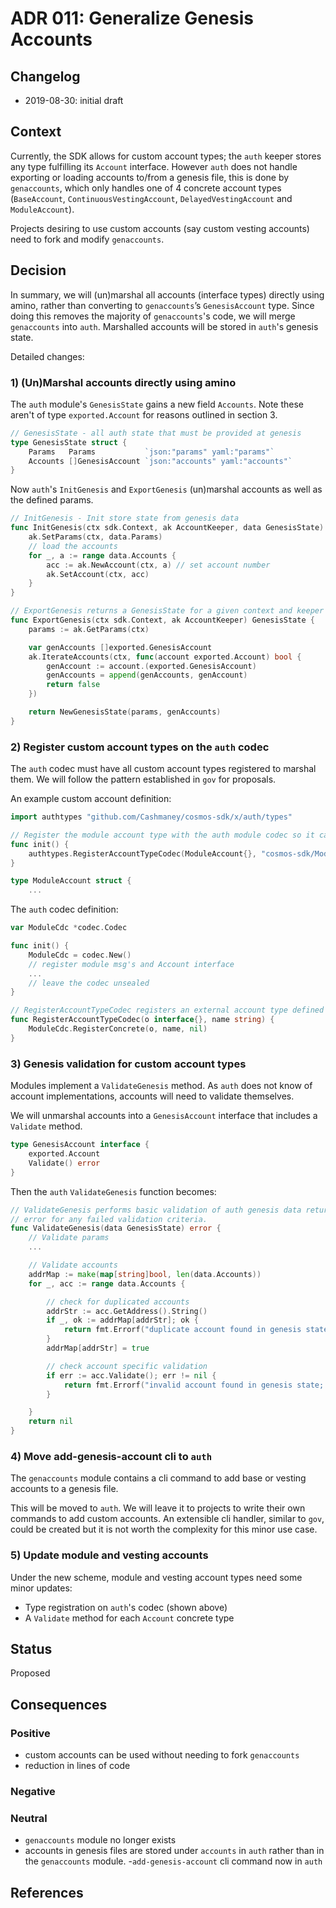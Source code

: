 # ADR 011: Generalize Genesis Accounts

## Changelog

- 2019-08-30: initial draft

## Context

Currently, the SDK allows for custom account types; the `auth` keeper stores any type fulfilling its `Account` interface. However `auth` does not handle exporting or loading accounts to/from a genesis file, this is done by `genaccounts`, which only handles one of 4 concrete account types (`BaseAccount`, `ContinuousVestingAccount`, `DelayedVestingAccount` and `ModuleAccount`).

Projects desiring to use custom accounts (say custom vesting accounts) need to fork and modify `genaccounts`.

## Decision

In summary, we will (un)marshal all accounts (interface types) directly using amino, rather than converting to `genaccounts`’s `GenesisAccount` type. Since doing this removes the majority of `genaccounts`'s code, we will merge `genaccounts` into `auth`. Marshalled accounts will be stored in `auth`'s genesis state.

Detailed changes:

### 1) (Un)Marshal accounts directly using amino

The `auth` module's `GenesisState` gains a new field `Accounts`. Note these aren't of type `exported.Account` for reasons outlined in section 3.

```go
// GenesisState - all auth state that must be provided at genesis
type GenesisState struct {
    Params   Params           `json:"params" yaml:"params"`
    Accounts []GenesisAccount `json:"accounts" yaml:"accounts"`
}
```

Now `auth`'s `InitGenesis` and `ExportGenesis` (un)marshal accounts as well as the defined params.

```go
// InitGenesis - Init store state from genesis data
func InitGenesis(ctx sdk.Context, ak AccountKeeper, data GenesisState) {
    ak.SetParams(ctx, data.Params)
    // load the accounts
    for _, a := range data.Accounts {
        acc := ak.NewAccount(ctx, a) // set account number
        ak.SetAccount(ctx, acc)
    }
}

// ExportGenesis returns a GenesisState for a given context and keeper
func ExportGenesis(ctx sdk.Context, ak AccountKeeper) GenesisState {
    params := ak.GetParams(ctx)

    var genAccounts []exported.GenesisAccount
    ak.IterateAccounts(ctx, func(account exported.Account) bool {
        genAccount := account.(exported.GenesisAccount)
        genAccounts = append(genAccounts, genAccount)
        return false
    })

    return NewGenesisState(params, genAccounts)
}
```

### 2) Register custom account types on the `auth` codec

The `auth` codec must have all custom account types registered to marshal them. We will follow the pattern established in `gov` for proposals.

An example custom account definition:

```go
import authtypes "github.com/Cashmaney/cosmos-sdk/x/auth/types"

// Register the module account type with the auth module codec so it can decode module accounts stored in a genesis file
func init() {
    authtypes.RegisterAccountTypeCodec(ModuleAccount{}, "cosmos-sdk/ModuleAccount")
}

type ModuleAccount struct {
    ...
```

The `auth` codec definition:

```go
var ModuleCdc *codec.Codec

func init() {
    ModuleCdc = codec.New()
    // register module msg's and Account interface
    ...
    // leave the codec unsealed
}

// RegisterAccountTypeCodec registers an external account type defined in another module for the internal ModuleCdc.
func RegisterAccountTypeCodec(o interface{}, name string) {
    ModuleCdc.RegisterConcrete(o, name, nil)
}
```

### 3) Genesis validation for custom account types

Modules implement a `ValidateGenesis` method. As `auth` does not know of account implementations, accounts will need to validate themselves.

We will unmarshal accounts into a `GenesisAccount` interface that includes a `Validate` method.

```go
type GenesisAccount interface {
    exported.Account
    Validate() error
}
```

Then the `auth` `ValidateGenesis` function becomes:

```go
// ValidateGenesis performs basic validation of auth genesis data returning an
// error for any failed validation criteria.
func ValidateGenesis(data GenesisState) error {
    // Validate params
    ...

    // Validate accounts
    addrMap := make(map[string]bool, len(data.Accounts))
    for _, acc := range data.Accounts {

        // check for duplicated accounts
        addrStr := acc.GetAddress().String()
        if _, ok := addrMap[addrStr]; ok {
            return fmt.Errorf("duplicate account found in genesis state; address: %s", addrStr)
        }
        addrMap[addrStr] = true

        // check account specific validation
        if err := acc.Validate(); err != nil {
            return fmt.Errorf("invalid account found in genesis state; address: %s, error: %s", addrStr, err.Error())
        }

    }
    return nil
}
```

### 4) Move add-genesis-account cli to `auth`

The `genaccounts` module contains a cli command to add base or vesting accounts to a genesis file.

This will be moved to `auth`. We will leave it to projects to write their own commands to add custom accounts. An extensible cli handler, similar to `gov`, could be created but it is not worth the complexity for this minor use case.

### 5) Update module and vesting accounts

Under the new scheme, module and vesting account types need some minor updates:

- Type registration on `auth`'s codec (shown above)
- A `Validate` method for each `Account` concrete type

## Status

Proposed

## Consequences

### Positive

- custom accounts can be used without needing to fork `genaccounts`
- reduction in lines of code

### Negative

### Neutral

- `genaccounts` module no longer exists
- accounts in genesis files are stored under `accounts` in `auth` rather than in the `genaccounts` module.
-`add-genesis-account` cli command now in `auth`

## References
